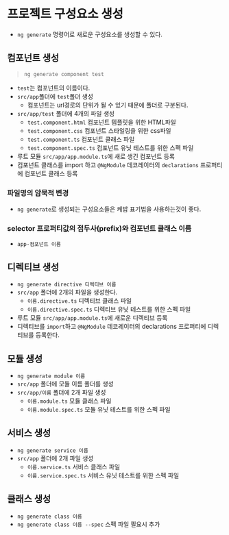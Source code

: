# 프로젝트 구성요소 생성
- `ng generate` 명령어로 새로운 구성요소를 생성할 수 있다.

## 컴포넌트 생성
> `ng generate component test`
  - `test`는 컴포넌트의 이름이다.
  - `src/app`폴더에 `test`폴더 생성
    - 컴포넌트는 url경로의 단위가 될 수 있기 때문에 폴더로 구분된다.
  - `src/app/test` 폴더에 4개의 파일 생성
    - `test.component.html` 컴포넌트 템플릿을 위한 HTML파일
    - `test.component.css` 컴포넌트 스타일링을 위한 css파일
    - `test.component.ts` 컴포넌트 클래스 파일
    - `test.component.spec.ts` 컴포넌트 유닛 테스트를 위한 스펙 파일
  - 루트 모듈 `src/app/app.module.ts`에 새로 생긴 컴포넌트 등록
  - 컴포넌트 클래스를 import 하고 `@NgModule` 데코레이터의 `declarations` 프로퍼티에 컴포넌트 클래스 등록


### 파일명의 암묵적 변경
- `ng generate`로 생성되는 구성요소들은 케밥 표기법을 사용하는것이 좋다.


### selector 프로퍼티값의 접두사(prefix)와 컴포넌트 클래스 이름
- `app-컴포넌트 이름`


## 디렉티브 생성
- `ng generate directive 디렉티브 이름`
- `src/app` 폴더에 2개의 파일을 생성한다.
  - `이름.directive.ts` 디렉티브 클래스 파일
  - `이름.directive.spec.ts` 디렉티브 유닛 테스트를 위한 스펙 파일
- 루트 모듈 `src/app/app.module.ts`에 새로운 디렉티브 등록
- 디렉티브를 `import`하고 `@NgModule` 데코레이터의 declarations 프로퍼티에 디렉티브를 등록한다.


## 모듈 생성
- `ng generate module 이름`
- `src/app` 폴더에 모듈 이름 폴더를 생성
- `src/app/이름` 폴더에 2개 파일 생성
  - `이름.module.ts` 모듈 클래스 파일
  - `이름.module.spec.ts` 모듈 유닛 테스트를 위한 스펙 파일


## 서비스 생성
- `ng generate service 이름`
- `src/app` 폴더에 2개 파일 생성
  - `이름.service.ts` 서비스 클래스 파일
  - `이름.service.spec.ts` 서비스 유닛 테스트를 위한 스펙 파일


## 클래스 생성
- `ng generate class 이름`
- `ng generate class 이름 --spec` 스펙 파일 필요시 추가
